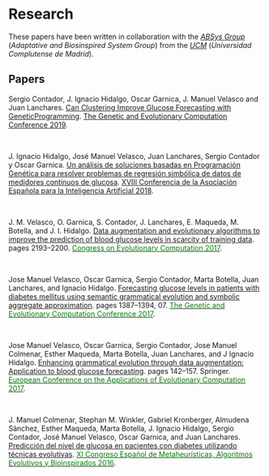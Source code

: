 
# Research
These papers have been written in collaboration with the [*ABSys Group*](http://bioinspired.dacya.ucm.es/doku.php?id=home) (*Adaptative and Biosinspired System Group*) from the [*UCM*](https://www.ucm.es/)  (*Universidad Complutense de Madrid*).


## Papers

Sergio Contador, J. Ignacio Hidalgo, Oscar Garnica, J. Manuel Velasco and Juan Lanchares. [Can Clustering Improve Glucose Forecasting with GeneticProgramming](https://www.researchgate.net/publication/334289915_Can_Clustering_Improve_Glucose_Forecasting_with_Genetic_Programming_Models/).
[The Genetic and Evolutionary Computation Conference 2019](https://gecco-2019.sigevo.org/index.html/HomePage/).

<br/>

J. Ignacio Hidalgo, José Manuel Velasco, Juan Lanchares, Sergio Contador y Oscar Garnica. [Un análisis de soluciones basadas en Programación Genética para resolver problemas de regresión simbólica de datos de medidores continuos de glucosa](https://sci2s.ugr.es/caepia18/proceedings/docs/CAEPIA2018_paper_226.pdf/). [XVIII Conferencia de la Asociación Española para la Inteligencia Artificial 2018](https://sci2s.ugr.es/caepia18/).

<br/>
 

J. M. Velasco, O. Garnica, S. Contador, J. Lanchares, E. Maqueda, M. Botella, and J. I. Hidalgo. [Data augmentation
and evolutionary algorithms to improve the prediction of blood glucose levels in scarcity of training data](https://ieeexplore.ieee.org/document/7969570/). pages
2193–2200. [<span style="color:green">Congress on Evolutionary Computation 2017</span>](https://www.iiia.csic.es/es/conference/ieee-congress-evolutionary-computation-2017/).

<br/>


Jose Manuel Velasco, Oscar Garnica, Sergio Contador, Marta Botella, Juan Lanchares, and Ignacio Hidalgo. [Forecasting glucose levels in patients with diabetes mellitus using semantic grammatical evolution and symbolic aggregate approximation](https://www.researchgate.net/publication/318376740_Forecasting_glucose_levels_in_patients_with_diabetes_mellitus_using_semantic_grammatical_evolution_and_symbolic_aggregate_approximation/). pages 1387–1394, 07. [<span style="color:green">The Genetic and Evolutionary Computation Conference 2017</span>](http://gecco-2017.sigevo.org/index.html/HomePage/).


<br/>


Jose Manuel Velasco, Oscar Garnica, Sergio Contador, Jose Manuel Colmenar, Esther Maqueda, Marta Botella, Juan
Lanchares, and J Ignacio Hidalgo. [Enhancing grammatical evolution through data augmentation: Application to
blood glucose forecasting](https://link.springer.com/chapter/10.1007/978-3-319-55849-3_10/). pages 142–157. Springer. [<span style="color:green">European Conference on the Applications of Evolutionary Computation 2017</span>](http://www.evostar.org/2017/cfp_evoapps.php/).


<br/>


J. Manuel Colmenar, Stephan M. Winkler, Gabriel Kronberger, Almudena Sánchez, Esther Maqueda, Marta Botella,
J. Ignacio Hidalgo, Sergio Contador, José Manuel Velasco, Oscar Garnica, and Juan Lanchares. [Predicción del nivel
de glucosa en pacientes con diabetes utilizando técnicas evolutivas](https://www.researchgate.net/publication/326424374_Prediccion_del_nivel_de_glucosa_en_sangre_para_pacientes_con_diabetes_utilizando_tecnicas_evolutivas/). [<span style="color:green">XI Congreso Español de Metaheurísticas, Algoritmos Evolutivos y Bioinspirados 2016</span>](http://cedi2016.scie.es/es/).



